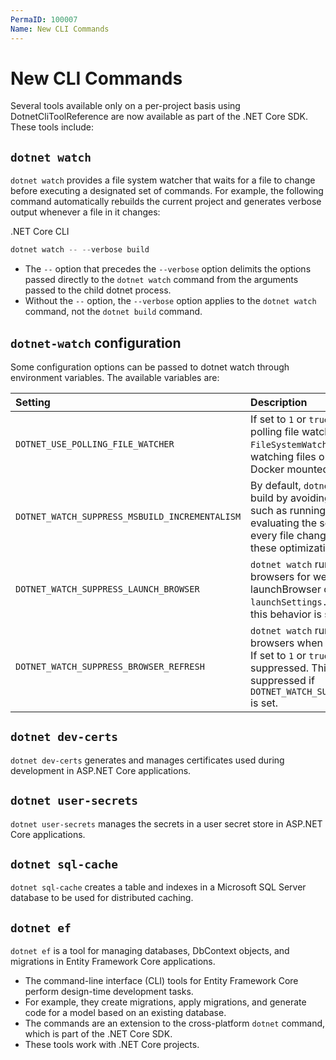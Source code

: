 ```yaml
---
PermaID: 100007
Name: New CLI Commands
---
```


# New CLI Commands

Several tools available only on a per-project basis using DotnetCliToolReference are now available as part of the .NET Core SDK. These tools include:

## `dotnet watch`

`dotnet watch` provides a file system watcher that waits for a file to change before executing a designated set of commands. For example, the following command automatically rebuilds the current project and generates verbose output whenever a file in it changes:

.NET Core CLI

```csharp
dotnet watch -- --verbose build
```

 - The `--` option that precedes the `--verbose` option delimits the options passed directly to the `dotnet watch` command from the arguments passed to the child dotnet process. 
 - Without the `--` option, the `--verbose` option applies to the `dotnet watch` command, not the `dotnet build` command.


## `dotnet-watch` configuration

Some configuration options can be passed to dotnet watch through environment variables. The available variables are:

| Setting               | Description                                                         |
|:----------------------|:--------------------------------------------------------------------|
| `DOTNET_USE_POLLING_FILE_WATCHER`       | If set to `1` or `true`, `dotnet watch` uses a polling file watcher instead of CoreFx's `FileSystemWatcher`. Used when watching files on network shares or Docker mounted volumes. |
| `DOTNET_WATCH_SUPPRESS_MSBUILD_INCREMENTALISM`   | By default, `dotnet watch` optimize the build by avoiding certain operations such as running restore or re-evaluating the set of watched files on every file change. If set to `1` or `true`, these optimizations are disabled. |
| `DOTNET_WATCH_SUPPRESS_LAUNCH_BROWSER`    | `dotnet watch` run attempts to launch browsers for web apps with launchBrowser configured in `launchSettings.json`. If set to `1` or `true`, this behavior is suppressed. |
| `DOTNET_WATCH_SUPPRESS_BROWSER_REFRESH`   | `dotnet watch` run attempts to refresh browsers when it detects file changes. If set to `1` or `true`, this behavior is suppressed. This behavior is also suppressed if `DOTNET_WATCH_SUPPRESS_LAUNCH_BROWSER` is set. |

## `dotnet dev-certs`

`dotnet dev-certs` generates and manages certificates used during development in ASP.NET Core applications.

## `dotnet user-secrets`

`dotnet user-secrets` manages the secrets in a user secret store in ASP.NET Core applications.

## `dotnet sql-cache`

`dotnet sql-cache` creates a table and indexes in a Microsoft SQL Server database to be used for distributed caching.

## `dotnet ef`

`dotnet ef` is a tool for managing databases, DbContext objects, and migrations in Entity Framework Core applications. 

 - The command-line interface (CLI) tools for Entity Framework Core perform design-time development tasks. 
 - For example, they create migrations, apply migrations, and generate code for a model based on an existing database. 
 - The commands are an extension to the cross-platform `dotnet` command, which is part of the .NET Core SDK. 
 - These tools work with .NET Core projects.

